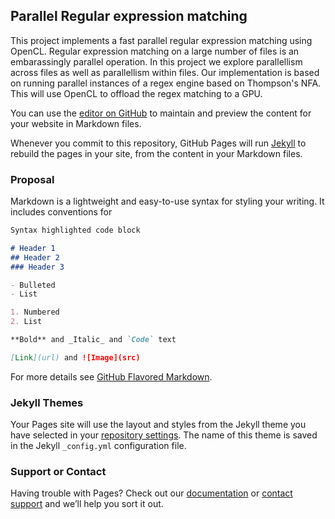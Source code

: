 ## Parallel Regular expression matching
This project implements a fast parallel regular expression matching using OpenCL. Regular expression matching on a large number of files is an embarassingly parallel operation. In this project we explore parallellism across files as well as parallellism within files. Our implementation is based on running parallel instances of a regex engine based on Thompson's NFA. This will use OpenCL to offload the regex matching to a GPU.

You can use the [editor on GitHub](https://github.com/MadhumithaSridhara/15-418-Parallel-Project/edit/master/index.md) to maintain and preview the content for your website in Markdown files.

Whenever you commit to this repository, GitHub Pages will run [Jekyll](https://jekyllrb.com/) to rebuild the pages in your site, from the content in your Markdown files.

### Proposal

Markdown is a lightweight and easy-to-use syntax for styling your writing. It includes conventions for

```markdown
Syntax highlighted code block

# Header 1
## Header 2
### Header 3

- Bulleted
- List

1. Numbered
2. List

**Bold** and _Italic_ and `Code` text

[Link](url) and ![Image](src)
```

For more details see [GitHub Flavored Markdown](https://guides.github.com/features/mastering-markdown/).

### Jekyll Themes

Your Pages site will use the layout and styles from the Jekyll theme you have selected in your [repository settings](https://github.com/MadhumithaSridhara/15-418-Parallel-Project/settings). The name of this theme is saved in the Jekyll `_config.yml` configuration file.

### Support or Contact

Having trouble with Pages? Check out our [documentation](https://help.github.com/categories/github-pages-basics/) or [contact support](https://github.com/contact) and we’ll help you sort it out.
